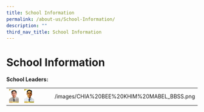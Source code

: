 ```yaml
---
title: School Information
permalink: /about-us/School-Information/
description: ""
third_nav_title: School Information
---
```

# School Information

**School Leaders:**


|   |   |   |
|---|---|---|
|  ![](/images/About%20us/School%20Information/Mr%20Phua%20Huat%20Chuan%20(Principal).jpg) | <img src="/images/About%20us/School%20Information/VP%20MR%20WU%20TIAN%20HWEE.jpg" style="width:40%"> | /images/CHIA%20BEE%20KHIM%20MABEL_BBSS.png |
